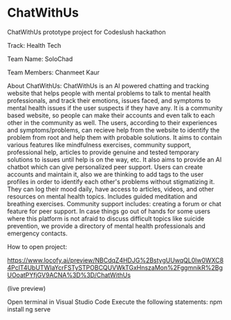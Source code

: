 # ChatWithUs
 ChatWithUs prototype project for Codeslush hackathon
 
 Track: Health Tech

 Team Name: SoloChad

 Team Members: Chanmeet Kaur 

 About ChatWithUs:
 ChatWithUs is an AI powered chatting and tracking website that helps people with mental problems to talk to mental health professionals, and track their emotions, issues faced, and symptoms to mental health issues if the user suspects if they have any. It is a community based website, so people can make their accounts and even talk to each other in the community as well. The users, according to their experiences and symptoms/problems, can recieve help from the website to identify the problem from root and help them with probable solutions. It aims to contain various features like mindfulness exercises, community support, professional help, articles to provide genuine and tested temporary solutions to issues until help is on the way, etc. It also aims to provide an AI chatbot which can give personalized peer support. 
Users can create accounts and maintain it, also we are thinking to add tags to the user profiles in order to identify each other's problems without stigmatizing it. 
They can log their mood daily, have access to articles, videos, and other resources on mental health topics. 
Includes guided meditation and breathing exercises.
Community support includes: creating a forum or chat feature for peer support.
In case things go out of hands for some users where this platform is not afraid to discuss difficult topics like suicide prevention, we provide a directory of mental health professionals and emergency contacts.

How to open project:

https://www.locofy.ai/preview/NBCdqZ4HDJG%2BstygUUwqQL0lw0WXC84PclT4UbUTWIaYcrFSTySTPOBCQUVWkTGxHnszaMon%2FggmnikR%2BgUOoatPYfjGV9ACNA%3D%3D/ChatWithUs

(live preview)

Open terminal in Visual Studio Code
Execute the following statements:
npm install
ng serve


